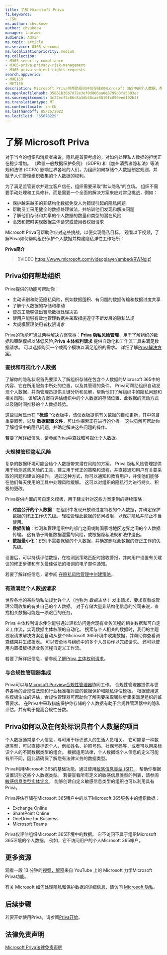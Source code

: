 ```yaml
---
title: 了解 Microsoft Priva
f1.keywords:
- CSH
ms.author: chvukosw
author: chvukosw
manager: laurawi
audience: Admin
ms.topic: article
ms.service: O365-seccomp
ms.localizationpriority: medium
ms.collection:
- M365-security-compliance
- M365-priva-privacy-risk-management
- M365-priva-subject-rights-requests
search.appverid:
- MOE150
- MET150
description: Microsoft Priva可帮助组织评估存储在Microsoft 365中的个人数据，帮助他们识别和修正隐私风险，并帮助他们大规模管理主体权利请求。
ms.openlocfilehash: 35861b36b7d72e3ef0d866aa0e8799d3fa5393ec
ms.sourcegitcommit: 3c27ecf7c86c8a3db38cae8819fc090eed192b4f
ms.translationtype: MT
ms.contentlocale: zh-CN
ms.lasthandoff: 05/25/2022
ms.locfileid: "65678229"
---
```

# <a name="learn-about-microsoft-priva"></a>了解 Microsoft Priva

对于当今的组织和消费者来说，隐私是首要考虑的，对如何处理私人数据的担忧正在稳步增加。 《欧盟一般数据保护条例》 (GDPR) 和《加州消费者隐私法》等法规和法律 (CCPA) 影响世界各地的人们，为组织如何存储个人数据制定规则，并赋予人们管理组织收集的个人数据的权利。

为了满足监管要求并建立客户信任，组织需要采取“默认隐私”的立场。 组织不需要手动处理和工具修补，而是需要一个全面的解决方案来应对常见挑战，例如：

- 保护越来越多的非结构化数据免受人为错误引起的隐私问题
- 帮助员工采用健全的数据处理做法，并培训他们发现和解决问题
- 了解他们存储和共享的个人数据的数量和类型的潜在风险
- 高效和按时实现数据主体请求或使用者权限请求

Microsoft Priva可帮助你应对这些挑战，以便实现隐私目标。 观看以下视频，了解Priva如何帮助组织保护个人数据并构建隐私弹性工作场所：

**Priva简介**

> [!VIDEO https://www.microsoft.com/videoplayer/embed/RWNgjz]

## <a name="how-priva-helps-your-organization"></a>Priva如何帮助组织

Priva提供的功能可帮助你：

- 主动识别和防范隐私风险，例如数据囤积、有问题的数据传输和数据过度共享
- 了解个人数据的存储和移动
- 使员工能够做出智能数据处理决策
- 使用户能够有效地管理数据并采取措施遵守不断发展的隐私法规
- 大规模管理使用者权限请求

Priva的功能可通过两种解决方案获得：**Priva 隐私风险管理**，用于了解组织的数据和策略模板以降低风险;**Priva 主体权利请求** 提供自动化和工作流工具来满足数据请求。 可以选择购买一个或两个模块以满足组织的需求。 详细了解[Priva解决方案](/office365/servicedescriptions/microsoft-365-service-descriptions/microsoft-365-tenantlevel-services-licensing-guidance/microsoft-365-security-compliance-licensing-guidance#privacy-management)。  

### <a name="find-and-visualize-personal-data"></a>查找和可视化个人数据

了解你的隐私状况首先要深入了解组织存储在包含个人数据的Microsoft 365中的内容、它在所用服务中所处的位置，以及其管理的条件。 Priva可帮助组织自动发现个人数据，并向管理员提供关键分析和见解，帮助他们了解组织中的隐私问题和相关风险。 该解决方案将评估组织中的个人数据的存储位置、此数据的流动方式以及随时间推移的个人数据趋势。

这些见解显示在 **“概述** ”仪表板中，该仪表板提供有关数据的自动更新，其中包含重要趋势，以及 **数据配置文件**，可让你探索正在进行的分析。 这些见解可帮助你了解组织中的隐私问题，并确定解决这些问题的操作。

若要了解详细信息，请参阅[Priva中查找和可视化个人数据](priva-data-profile.md)。

### <a name="manage-privacy-risks-at-scale"></a>大规模管理隐私风险

复杂的数据环境可能会给个人数据带来潜在风险的方案。 Priva 隐私风险管理提供用于检测这些风险的工具，建立用于修正的策略和流程，并直接通知用户有关要采取的问题和建议的操作。 通过这种方式，你可以通知和教育用户，并使他们能够在他们每天使用的工具中处理风险缓解。 这可以对组织的隐私行为进行持久、积极的更改。

Priva提供内置的可自定义模板，用于建立针对这些方案定制的持续策略：

- **过度公开的个人数据**：在组织中发现开放和过度特权的个人数据，并确定保护数据的修正工作优先级。 轻松管理此数据的访问权限，以保护隐私并防止不当使用。
- **数据传输**：检测和管理组织中的部门之间或跨国家或地区边界之间的个人数据传输。 这有助于降低数据泄露的风险，或根据隐私法规和法律退出。
- **数据最小化**：识别不需要保留的个人数据，并确定删除此数据的修正工作的优先级。

设置后，可以持续评估数据，在检测到策略匹配时接收警报，并向用户设置有关建议的修正步骤和有关最佳做法的培训的电子邮件通知。

若要了解详细信息，请参阅 [在隐私风险管理中创建策略](risk-management-policies.md)。

### <a name="efficiently-fulfill-personal-data-requests"></a>有效满足个人数据请求

世界各地的某些隐私法规允许个人（也称为 *数据主体* ）发出请求，要求查看或管理公司收集的有关自己的个人数据。 对于存储大量非结构化信息的公司来说，查找相关数据可能是一项艰巨的任务。

Priva 主体权利请求使你能够通过轻松访问适合现有业务流程的相关数据和可自定义工作流，实现数据主体权限的自动化。 搜索与个人相关的数据时，我们的主题权限请求解决方案会自动从整个Microsoft 365环境中收集数据，并帮助你查看调查结果并生成报表。 可以安全地与组织中的多个人员协作以完成请求。 还可以使用内置模板根据业务流程自定义工作流。

若要了解详细信息，请参阅[了解Priva 主体权利请求](subject-rights-requests.md)。

### <a name="integrate-with-compliance-manager"></a>与合规性管理器集成

Priva可以与[Microsoft Purview合规性管理器](/microsoft-365/compliance/compliance-manager)协同工作。 合规性管理器提供与世界各地的合规性法规和行业标准相对应的数据保护和隐私评估模板。 根据使用这些模板生成的评估，合规性管理器可帮助你了解需要采取哪些步骤来满足组织的监管要求。 在Priva中采取措施保护你存储的个人数据有助于合规性管理器中的隐私评估，并有助于提高合规性分数。

## <a name="how-and-where-priva-identifies-items-with-personal-data"></a>Priva如何以及在何处标识具有个人数据的项目

个人数据通常是个人信息，与可用于标识该人的生活人员相关。 它可能是一种数据类型，可以直接标识个人，例如姓名、护照号码、社保号码等，或者可以用来标识个人的不同数据类型的组合。 根据适用法律，个人数据或个人信息的定义可能有所不同，因此请确保了解您有法律义务的数据类型。

Priva利用Microsoft 365的基础功能，通过使用[敏感信息类型 (SIT) ](/microsoft-365/compliance/sensitive-information-type-learn-about)，帮助你根据设置识别这些个人数据类型。 若要查看所有定义的敏感信息类型的列表，请参阅 [敏感信息类型实体定义](/microsoft-365/compliance/sensitive-information-type-entity-definitions)。 能够创建自定义敏感信息类型的组织也可以利用具有Priva。

Priva评估存储在Microsoft 365租户中的以下Microsoft 365服务中的组织数据：

- Exchange Online
- SharePoint Online
- OneDrive for Business
- Microsoft Teams

Priva仅评估组织Microsoft 365环境中的数据。 它不访问不属于组织Microsoft 365环境的个人数据。 例如，它不访问用户的个人Microsoft 365帐户。

## <a name="more-resources"></a>更多资源

观看一段 13 分钟的[视频，解释](https://www.youtube.com/watch?v=6OLky1biPIQ)来自 YouTube 上的 Microsoft 力学Microsoft Priva功能。

有关 Microsoft 如何处理隐私和保护数据的详细信息，请访问 [Microsoft 隐私](/privacy)。

## <a name="next-steps"></a>后续步骤

若要开始使用Priva，请参阅[Priva开始](priva-setup.md)。

## <a name="legal-disclaimer"></a>法律免责声明

[Microsoft Priva法律免责声明](priva-disclaimer.md)

